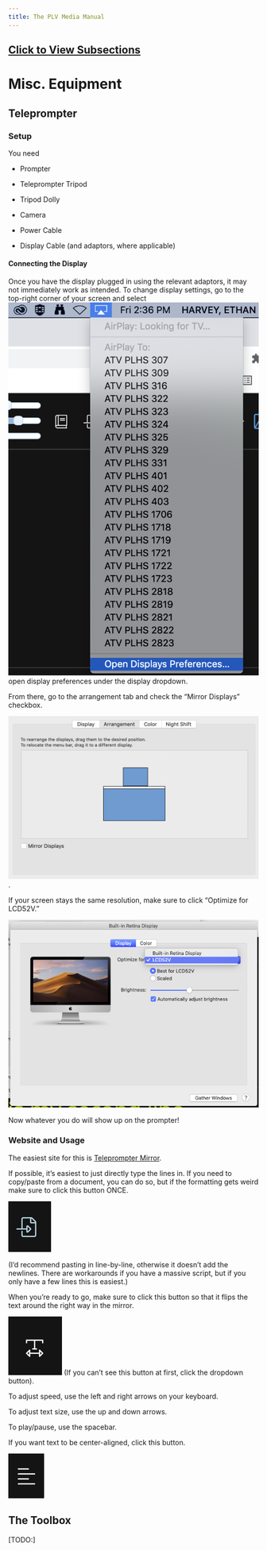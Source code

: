```yaml
---
title: The PLV Media Manual
---
```


## [Click to View Subsections](headers-h.saa8t5379qfj)

Misc. Equipment
===============

Teleprompter
------------

### Setup

You need

*   Prompter

*   Teleprompter Tripod
*   Tripod Dolly
*   Camera
*   Power Cable
*   Display Cable (and adaptors, where applicable)

#### Connecting the Display

Once you have the display plugged in using the relevant adaptors, it may not immediately work as intended. To change display settings, go to the top-right corner of your screen and select ![](images/image14.png)open display preferences under the display dropdown.

From there, go to the arrangement tab and check the “Mirror Displays” checkbox.

![](images/image83.png).

If your screen stays the same resolution, make sure to click “Optimize for LCD52V.”

![](images/image86.png)

Now whatever you do will show up on the prompter!

### Website and Usage

The easiest site for this is [Teleprompter Mirror](https://www.google.com/url?q=https://telepromptermirror.com/telepromptersoftware.htm&sa=D&source=editors&ust=1650573219022766&usg=AOvVaw3Mnt8Gx5Acy8dw7h047qC5).

If possible, it’s easiest to just directly type the lines in. If you need to copy/paste from a document, you can do so, but if the formatting gets weird make sure to click this button ONCE.

![](images/image30.png)

(I’d recommend pasting in line-by-line, otherwise it doesn’t add the newlines. There are workarounds if you have a massive script, but if you only have a few lines this is easiest.)

When you’re ready to go, make sure to click this button so that it flips the text around the right way in the mirror.

![](images/image46.png) (If you can’t see this button at first, click the dropdown button).

To adjust speed, use the left and right arrows on your keyboard.

To adjust text size, use the up and down arrows.

To play/pause, use the spacebar.

If you want text to be center-aligned, click this button.

![](images/image81.png)

The Toolbox
-----------

\[TODO:\]